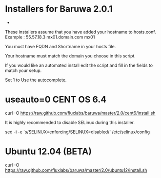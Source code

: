 Installers for Baruwa 2.0.1
=========

-
These installers assume that you have added your hostname to hosts.conf.
Example : 55.57.18.3 mx01.domain.com mx01

You must have FQDN and Shortname in your hosts file.

Your hostname must match the domain you choose in this script.

If you would like an automated install edit the script and fill in the fields to match your setup.

Set 1 to Use the autocomplete.

useauto=0
CENT OS 6.4
=========
curl -O https://raw.github.com/fluxlabs/baruwa/master/2.0/cent6/install.sh

It is highly recommended to disable SELinux during this installer.

sed -i -e 's/SELINUX=enforcing/SELINUX=disabled/' /etc/selinux/config

Ubuntu 12.04 (BETA)
=========
curl -O https://raw.github.com/fluxlabs/baruwa/master/2.0/ubuntu12/install.sh




